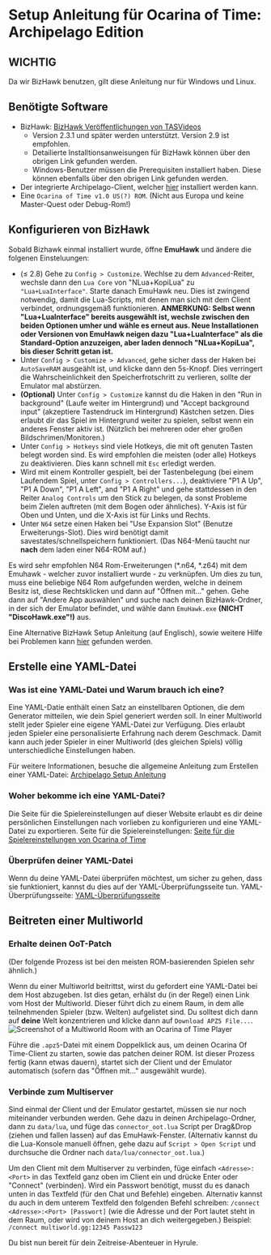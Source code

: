 # Setup Anleitung für Ocarina of Time: Archipelago Edition

## WICHTIG

Da wir BizHawk benutzen, gilt diese Anleitung nur für Windows und Linux.

## Benötigte Software

- BizHawk: [BizHawk Veröffentlichungen von TASVideos](https://tasvideos.org/BizHawk/ReleaseHistory)
  - Version 2.3.1 und später werden unterstützt. Version 2.9 ist empfohlen.
  - Detailierte Installtionsanweisungen für BizHawk können über den obrigen Link gefunden werden.
  - Windows-Benutzer müssen die Prerequisiten installiert haben. Diese können ebenfalls über
    den obrigen Link gefunden werden.
- Der integrierte Archipelago-Client, welcher [hier](https://github.com/MultiworldGG/MultiworldGG/releases) installiert
  werden kann.
- Eine `Ocarina of Time v1.0 US(?) ROM`. (Nicht aus Europa und keine Master-Quest oder Debug-Rom!)

## Konfigurieren von BizHawk

Sobald Bizhawk einmal installiert wurde, öffne **EmuHawk** und ändere die folgenen Einsteluungen:

- (≤ 2.8) Gehe zu `Config > Customize`. Wechlse zu dem `Advanced`-Reiter, wechsle dann den `Lua Core` von "NLua+KopiLua" zu
  `"Lua+LuaInterface"`. Starte danach EmuHawk neu. Dies ist zwingend notwendig, damit die Lua-Scripts, mit denen man sich mit dem Client verbindet, ordnungsgemäß funktionieren.
  **ANMERKUNG: Selbst wenn "Lua+LuaInterface" bereits ausgewählt ist, wechsle zwischen den beiden Optionen umher und**
  **wähle es erneut aus. Neue Installationen oder Versionen von EmuHawk neigen dazu "Lua+LuaInterface" als die**
  **Standard-Option anzuzeigen, aber laden dennoch "NLua+KopiLua", bis dieser Schritt getan ist.**
- Unter `Config > Customize > Advanced`, gehe sicher dass der Haken bei `AutoSaveRAM` ausgeählt ist, und klicke dann
  den 5s-Knopf. Dies verringert die Wahrscheinlichkeit den Speicherfrotschritt zu verlieren, sollte der Emulator mal
  abstürzen.
- **(Optional)** Unter `Config > Customize` kannst du die Haken in den "Run in background"
  (Laufe weiter im Hintergrund) und "Accept background input" (akzeptiere Tastendruck im Hintergrund) Kästchen setzen.
  Dies erlaubt dir das Spiel im Hintergrund weiter zu spielen, selbst wenn ein anderes Fenster aktiv ist. (Nützlich bei
  mehreren oder eher großen Bildschrimen/Monitoren.)
- Unter `Config > Hotkeys` sind viele Hotkeys, die mit oft genuten Tasten belegt worden sind. Es wird empfohlen die
  meisten (oder alle) Hotkeys zu deaktivieren. Dies kann schnell mit `Esc` erledigt werden.
- Wird mit einem Kontroller gespielt, bei der Tastenbelegung (bei einem Laufendem Spiel, unter
  `Config > Controllers...`), deaktiviere "P1 A Up", "P1 A Down", "P1 A Left", and "P1 A Right" und gehe stattdessen in
  den Reiter `Analog Controls` um den Stick zu belegen, da sonst Probleme beim Zielen auftreten (mit dem Bogen oder
  ähnliches). Y-Axis ist für Oben und Unten, und die X-Axis ist für Links und Rechts.
- Unter `N64` setze einen Haken bei "Use Expansion Slot" (Benutze Erweiterungs-Slot). Dies wird benötigt damit
  savestates/schnellspeichern funktioniert. (Das N64-Menü taucht nur **nach** dem laden einer N64-ROM auf.)

Es wird sehr empfohlen N64 Rom-Erweiterungen (\*.n64, \*.z64) mit dem Emuhawk - welcher zuvor installiert wurde - zu
verknüpfen.
Um dies zu tun, muss eine beliebige N64 Rom aufgefunden werden, welche in deinem Besitz ist, diese Rechtsklicken und
dann auf "Öffnen mit..." gehen. Gehe dann auf "Andere App auswählen" und suche nach deinen BizHawk-Ordner, in der
sich der Emulator befindet, und wähle dann `EmuHawk.exe` **(NICHT "DiscoHawk.exe"!)** aus.

Eine Alternative BizHawk Setup Anleitung (auf Englisch), sowie weitere Hilfe bei Problemen kann
[hier](https://wiki.ootrandomizer.com/index.php?title=Bizhawk) gefunden werden.

## Erstelle eine YAML-Datei

### Was ist eine YAML-Datei und Warum brauch ich eine?

Eine YAML-Datie enthält einen Satz an einstellbaren Optionen, die dem Generator mitteilen, wie
dein Spiel generiert werden soll. In einer Multiworld stellt jeder Spieler eine eigene YAML-Datei zur Verfügung. Dies
erlaubt jeden Spieler eine personalisierte Erfahrung nach derem Geschmack. Damit kann auch jeder Spieler in einer
Multiworld (des gleichen Spiels) völlig unterschiedliche Einstellungen haben.

Für weitere Informationen, besuche die allgemeine Anleitung zum Erstellen einer
YAML-Datei: [Archipelago Setup Anleitung](/tutorial/MultiworldGG/setup/en)

### Woher bekomme ich eine YAML-Datei?

Die Seite für die Spielereinstellungen auf dieser Website erlaubt es dir deine persönlichen Einstellungen nach
vorlieben zu konfigurieren und eine YAML-Datei zu exportieren.
Seite für die Spielereinstellungen:
[Seite für die Spielereinstellungen von Ocarina of Time](/games/Ocarina%20of%20Time/player-options)

### Überprüfen deiner YAML-Datei

Wenn du deine YAML-Datei überprüfen möchtest, um sicher zu gehen, dass sie funktioniert, kannst du dies auf der
YAML-Überprüfungsseite tun.
YAML-Überprüfungsseite: [YAML-Überprüfungsseite](/check)

## Beitreten einer Multiworld

### Erhalte deinen OoT-Patch

(Der folgende Prozess ist bei den meisten ROM-basierenden Spielen sehr ähnlich.)

Wenn du einer Multiworld beitrittst, wirst du gefordert eine YAML-Datei bei dem Host abzugeben. Ist dies getan,
erhälst du (in der Regel) einen Link vom Host der Multiworld. Dieser führt dich zu einem Raum, in dem alle
teilnehmenden Spieler (bzw. Welten) aufgelistet sind. Du solltest dich dann auf **deine** Welt konzentrieren
und klicke dann auf `Download APZ5 File...`.
![Screenshot of a Multiworld Room with an Ocarina of Time Player](/static/generated/docs/Ocarina%20of%20Time/MultiWorld-room_oot.png)

Führe die `.apz5`-Datei mit einem Doppelklick aus, um deinen Ocarina Of Time-Client zu starten, sowie das patchen
deiner ROM. Ist dieser Prozess fertig (kann etwas dauern), startet sich der Client und der Emulator automatisch
(sofern das "Öffnen mit..." ausgewählt wurde).

### Verbinde zum Multiserver

Sind einmal der Client und der Emulator gestartet, müssen sie nur noch miteinander verbunden werden. Gehe dazu in
deinen Archipelago-Ordner, dann zu `data/lua`, und füge das `connector_oot.lua` Script per Drag&Drop (ziehen und
fallen lassen) auf das EmuHawk-Fenster. (Alternativ kannst du die Lua-Konsole manuell öffnen, gehe dazu auf
`Script > Open Script` und durchsuche die Ordner nach `data/lua/connector_oot.lua`.)

Um den Client mit dem Multiserver zu verbinden, füge einfach `<Adresse>:<Port>` in das Textfeld ganz oben im
Client ein und drücke Enter oder "Connect" (verbinden). Wird ein Passwort benötigt, musst du es danach unten in das
Textfeld (für den Chat und Befehle) eingeben.
Alternativ kannst du auch in dem unterem Textfeld den folgenden Befehl schreiben:
`/connect <Adresse>:<Port> [Passwort]` (wie die Adresse und der Port lautet steht in dem Raum, oder wird von deinem
Host an dich weitergegeben.)
Beispiel: `/connect multiworld.gg:12345 Passw123`

Du bist nun bereit für dein Zeitreise-Abenteuer in Hyrule.
